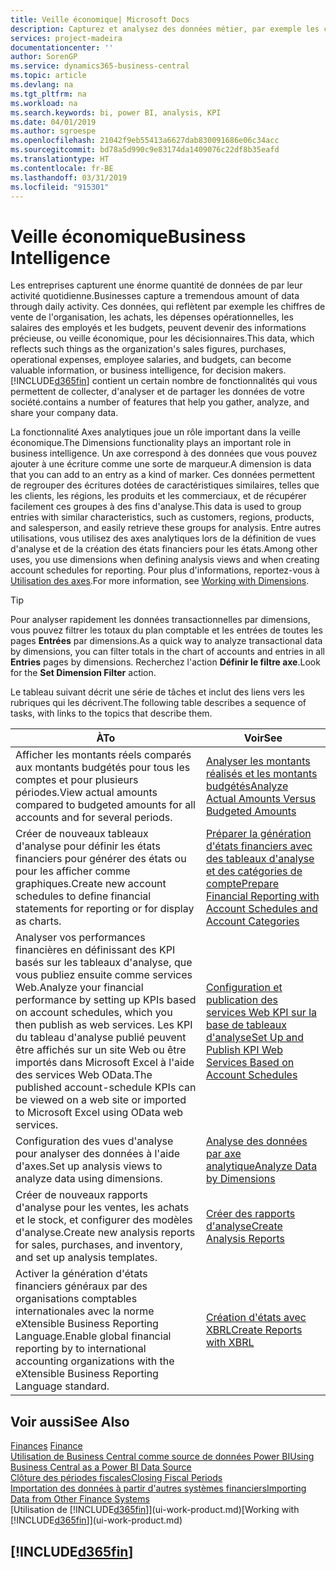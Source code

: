 ```yaml
---
title: Veille économique| Microsoft Docs
description: Capturez et analysez des données métier, par exemple les chiffres de vente de l'organisation, les achats, les dépenses opérationnelles, les salaires des employés et les budgets, peuvent être des informations précieuses, pour la veille économique ou pour les décisionnaires.
services: project-madeira
documentationcenter: ''
author: SorenGP
ms.service: dynamics365-business-central
ms.topic: article
ms.devlang: na
ms.tgt_pltfrm: na
ms.workload: na
ms.search.keywords: bi, power BI, analysis, KPI
ms.date: 04/01/2019
ms.author: sgroespe
ms.openlocfilehash: 21042f9eb55413a6627dab830091686e06c34acc
ms.sourcegitcommit: bd78a5d990c9e83174da1409076c22df8b35eafd
ms.translationtype: HT
ms.contentlocale: fr-BE
ms.lasthandoff: 03/31/2019
ms.locfileid: "915301"
---
```

# <a name="business-intelligence"></a><span data-ttu-id="bb765-103">Veille économique</span><span class="sxs-lookup"><span data-stu-id="bb765-103">Business Intelligence</span></span>
<span data-ttu-id="bb765-104">Les entreprises capturent une énorme quantité de données de par leur activité quotidienne.</span><span class="sxs-lookup"><span data-stu-id="bb765-104">Businesses capture a tremendous amount of data through daily activity.</span></span> <span data-ttu-id="bb765-105">Ces données, qui reflètent par exemple les chiffres de vente de l'organisation, les achats, les dépenses opérationnelles, les salaires des employés et les budgets, peuvent devenir des informations précieuse, ou veille économique, pour les décisionnaires.</span><span class="sxs-lookup"><span data-stu-id="bb765-105">This data, which reflects such things as the organization's sales figures, purchases, operational expenses, employee salaries, and budgets, can become valuable information, or business intelligence, for decision makers.</span></span> [!INCLUDE[d365fin](includes/d365fin_md.md)] <span data-ttu-id="bb765-106">contient un certain nombre de fonctionnalités qui vous permettent de collecter, d'analyser et de partager les données de votre société.</span><span class="sxs-lookup"><span data-stu-id="bb765-106">contains a number of features that help you gather, analyze, and share your company data.</span></span>

<span data-ttu-id="bb765-107">La fonctionnalité Axes analytiques joue un rôle important dans la veille économique.</span><span class="sxs-lookup"><span data-stu-id="bb765-107">The Dimensions functionality plays an important role in business intelligence.</span></span> <span data-ttu-id="bb765-108">Un axe correspond à des données que vous pouvez ajouter à une écriture comme une sorte de marqueur.</span><span class="sxs-lookup"><span data-stu-id="bb765-108">A dimension is data that you can add to an entry as a kind of marker.</span></span> <span data-ttu-id="bb765-109">Ces données permettent de regrouper des écritures dotées de caractéristiques similaires, telles que les clients, les régions, les produits et les commerciaux, et de récupérer facilement ces groupes à des fins d'analyse.</span><span class="sxs-lookup"><span data-stu-id="bb765-109">This data is used to group entries with similar characteristics, such as customers, regions, products, and salesperson, and easily retrieve these groups for analysis.</span></span> <span data-ttu-id="bb765-110">Entre autres utilisations, vous utilisez des axes analytiques lors de la définition de vues d'analyse et de la création des états financiers pour les états.</span><span class="sxs-lookup"><span data-stu-id="bb765-110">Among other uses, you use dimensions  when defining analysis views and when creating account schedules for reporting.</span></span> <span data-ttu-id="bb765-111">Pour plus d'informations, reportez-vous à [Utilisation des axes](finance-dimensions.md).</span><span class="sxs-lookup"><span data-stu-id="bb765-111">For more information, see [Working with Dimensions](finance-dimensions.md).</span></span>

> [!TIP]
> <span data-ttu-id="bb765-112">Pour analyser rapidement les données transactionnelles par dimensions, vous pouvez filtrer les totaux du plan comptable et les entrées de toutes les pages **Entrées** par dimensions.</span><span class="sxs-lookup"><span data-stu-id="bb765-112">As a quick way to analyze transactional data by dimensions, you can filter totals in the chart of accounts and entries in all **Entries** pages by dimensions.</span></span> <span data-ttu-id="bb765-113">Recherchez l'action **Définir le filtre axe**.</span><span class="sxs-lookup"><span data-stu-id="bb765-113">Look for the **Set Dimension Filter** action.</span></span>  

<span data-ttu-id="bb765-114">Le tableau suivant décrit une série de tâches et inclut des liens vers les rubriques qui les décrivent.</span><span class="sxs-lookup"><span data-stu-id="bb765-114">The following table describes a sequence of tasks, with links to the topics that describe them.</span></span>  

| <span data-ttu-id="bb765-115">À</span><span class="sxs-lookup"><span data-stu-id="bb765-115">To</span></span> | <span data-ttu-id="bb765-116">Voir</span><span class="sxs-lookup"><span data-stu-id="bb765-116">See</span></span> |
| --- | --- |
|<span data-ttu-id="bb765-117">Afficher les montants réels comparés aux montants budgétés pour tous les comptes et pour plusieurs périodes.</span><span class="sxs-lookup"><span data-stu-id="bb765-117">View actual amounts compared to budgeted amounts for all accounts and for several periods.</span></span>|[<span data-ttu-id="bb765-118">Analyser les montants réalisés et les montants budgétés</span><span class="sxs-lookup"><span data-stu-id="bb765-118">Analyze Actual Amounts Versus Budgeted Amounts</span></span>](bi-how-analyze-actual-versus-budget.md)|
|<span data-ttu-id="bb765-119">Créer de nouveaux tableaux d'analyse pour définir les états financiers pour générer des états ou pour les afficher comme graphiques.</span><span class="sxs-lookup"><span data-stu-id="bb765-119">Create new account schedules to define financial statements for reporting or for display as charts.</span></span>|[<span data-ttu-id="bb765-120">Préparer la génération d'états financiers avec des tableaux d'analyse et des catégories de compte</span><span class="sxs-lookup"><span data-stu-id="bb765-120">Prepare Financial Reporting with Account Schedules and Account Categories</span></span>](bi-how-work-account-schedule.md)|
|<span data-ttu-id="bb765-121">Analyser vos performances financières en définissant des KPI basés sur les tableaux d'analyse, que vous publiez ensuite comme services Web.</span><span class="sxs-lookup"><span data-stu-id="bb765-121">Analyze your financial performance by setting up KPIs based on account schedules, which you then publish as web services.</span></span> <span data-ttu-id="bb765-122">Les KPI du tableau d'analyse publié peuvent être affichés sur un site Web ou être importés dans Microsoft Excel à l'aide des services Web OData.</span><span class="sxs-lookup"><span data-stu-id="bb765-122">The published account-schedule KPIs can be viewed on a web site or imported to Microsoft Excel using OData web services.</span></span>|[<span data-ttu-id="bb765-123">Configuration et publication des services Web KPI sur la base de tableaux d'analyse</span><span class="sxs-lookup"><span data-stu-id="bb765-123">Set Up and Publish KPI Web Services Based on Account Schedules</span></span>](bi-how-to-set-up-and-publish-kpi-web-services-based-on-account-schedules.md)|
|<span data-ttu-id="bb765-124">Configuration des vues d'analyse pour analyser des données à l'aide d'axes.</span><span class="sxs-lookup"><span data-stu-id="bb765-124">Set up analysis views to analyze data using dimensions.</span></span>|[<span data-ttu-id="bb765-125">Analyse des données par axe analytique</span><span class="sxs-lookup"><span data-stu-id="bb765-125">Analyze Data by Dimensions</span></span>](bi-how-analyze-data-dimension.md)|
|<span data-ttu-id="bb765-126">Créer de nouveaux rapports d'analyse pour les ventes, les achats et le stock, et configurer des modèles d'analyse.</span><span class="sxs-lookup"><span data-stu-id="bb765-126">Create new analysis reports for sales, purchases, and inventory, and set up analysis templates.</span></span>|[<span data-ttu-id="bb765-127">Créer des rapports d'analyse</span><span class="sxs-lookup"><span data-stu-id="bb765-127">Create Analysis Reports</span></span>](bi-how-create-analysis-views-reports.md)|
|<span data-ttu-id="bb765-128">Activer la génération d'états financiers généraux par des organisations comptables internationales avec la norme eXtensible Business Reporting Language.</span><span class="sxs-lookup"><span data-stu-id="bb765-128">Enable global financial reporting by to international accounting organizations with the eXtensible Business Reporting Language standard.</span></span>|[<span data-ttu-id="bb765-129">Création d'états avec XBRL</span><span class="sxs-lookup"><span data-stu-id="bb765-129">Create Reports with XBRL</span></span>](bi-create-reports-with-xbrl.md)|

## <a name="see-also"></a><span data-ttu-id="bb765-130">Voir aussi</span><span class="sxs-lookup"><span data-stu-id="bb765-130">See Also</span></span>
<span data-ttu-id="bb765-131">[Finances](finance.md)  </span><span class="sxs-lookup"><span data-stu-id="bb765-131">[Finance](finance.md)  </span></span>  
[<span data-ttu-id="bb765-132">Utilisation de Business Central comme source de données Power BI</span><span class="sxs-lookup"><span data-stu-id="bb765-132">Using Business Central as a Power BI Data Source</span></span>](across-how-use-financials-data-source-powerbi.md)  
[<span data-ttu-id="bb765-133">Clôture des périodes fiscales</span><span class="sxs-lookup"><span data-stu-id="bb765-133">Closing Fiscal Periods</span></span>](year-close-years-periods.md)  
[<span data-ttu-id="bb765-134">Importation des données à partir d'autres systèmes financiers</span><span class="sxs-lookup"><span data-stu-id="bb765-134">Importing Data from Other Finance Systems</span></span>](across-import-data-configuration-packages.md)  
<span data-ttu-id="bb765-135">[Utilisation de [!INCLUDE[d365fin](includes/d365fin_md.md)]](ui-work-product.md)</span><span class="sxs-lookup"><span data-stu-id="bb765-135">[Working with [!INCLUDE[d365fin](includes/d365fin_md.md)]](ui-work-product.md)</span></span>

## [!INCLUDE[d365fin](includes/free_trial_md.md)]  
